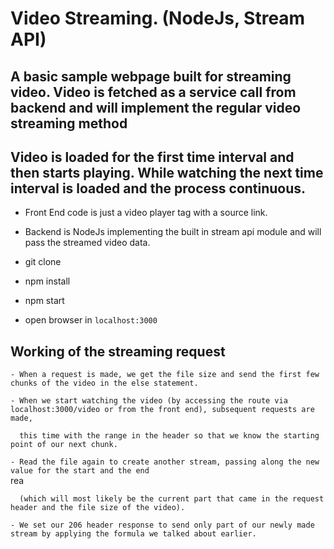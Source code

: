 # Video Streaming. (NodeJs, Stream API)

## A basic sample webpage built for streaming video. Video is fetched as a service call from backend and will implement the regular video streaming method
## Video is loaded for the first time interval and then starts playing. While watching the next time interval is loaded and the process continuous.

- Front End code is just a video player tag with a source link.
- Backend is NodeJs implementing the built in stream api module and will pass the streamed video data.

- git clone
- npm install
- npm start
- open browser in `localhost:3000`

## Working of the streaming request

`- When a request is made, we get the file size and send the first few chunks of the video in the else statement.`
<br />

`- When we start watching the video (by accessing the route via localhost:3000/video or from the front end), subsequent requests are made,`
<br />

`  this time with the range in the header so that we know the starting point of our next chunk.`
<br />

`- Read the file again to create another stream, passing along the new value for the start and the end`
<br />rea

`  (which will most likely be the current part that came in the request header and the file size of the video).`
<br />

`- We set our 206 header response to send only part of our newly made stream by applying the formula we talked about earlier.`